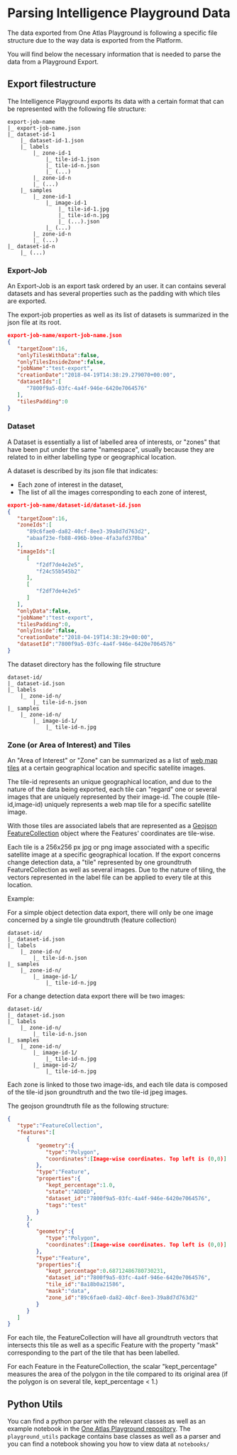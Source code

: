 # Parsing Intelligence Playground Data

The data exported from One Atlas Playground is following a specific file structure due to the way data is exported from the Platform. 

You will find below the necessary information that is needed to parse the data from a Playground Export.

## Export filestructure

The Intelligence Playground exports its data with a certain format that can be represented with the following file structure:

```
export-job-name
|_ export-job-name.json
|_ dataset-id-1
    |_ dataset-id-1.json
    |_ labels
        |_ zone-id-1
            |_ tile-id-1.json
            |_ tile-id-n.json
            |_ (...)
        |_ zone-id-n 
        |_ (...)
    |_ samples
        |_ zone-id-1
            |_ image-id-1
                |_ tile-id-1.jpg
                |_ tile-id-n.jpg
                |_ (...).json
            |_ (...)
        |_ zone-id-n 
        |_ (...)
|_ dataset-id-n
    |_ (...)
```

### Export-Job

An Export-Job is an export task ordered by an user. it can contains several datasets and has several properties such as the padding with which tiles are exported.

The export-job properties as well as its list of datasets is summarized in the json file at its root.

```json
export-job-name/export-job-name.json
{  
   "targetZoom":16,
   "onlyTilesWithData":false,
   "onlyTilesInsideZone":false,
   "jobName":"test-export",
   "creationDate":"2018-04-19T14:38:29.279070+00:00",
   "datasetIds":[  
      "7800f9a5-03fc-4a4f-946e-6420e7064576"
   ],
   "tilesPadding":0
}
```

### Dataset

A Dataset is essentially a list of labelled area of interests, or "zones" that have been put under the same "namespace", usually because they are related to in either labelling type or geographical location.

A dataset is described by its json file that indicates:
- Each zone of interest in the dataset,
- The list of all the images corresponding to each zone of interest,

```json
export-job-name/dataset-id/dataset-id.json
{  
   "targetZoom":16,
   "zoneIds":[  
      "89c6fae0-da82-40cf-8ee3-39a8d7d763d2",
      "abaaf23e-fb88-496b-b9ee-4fa3afd370ba"
   ],
   "imageIds":[  
      [  
         "f2df7de4e2e5",
         "f24c55b545b2"
      ],
      [  
         "f2df7de4e2e5"
      ]
   ],
   "onlyData":false,
   "jobName":"test-export",
   "tilesPadding":0,
   "onlyInside":false,
   "creationDate":"2018-04-19T14:38:29+00:00",
   "datasetId":"7800f9a5-03fc-4a4f-946e-6420e7064576"
}

```
The dataset directory has the following file structure
``` 
dataset-id/
|_ dataset-id.json
|_ labels
    |_ zone-id-n/
        |_ tile-id-n.json
|_ samples
    |_ zone-id-n/
        |_ image-id-1/
            |_ tile-id-n.jpg
```

### Zone (or Area of Interest) and Tiles

An "Area of Interest" or "Zone" can be summarized as a list of [web map tiles](https://en.wikipedia.org/wiki/Tiled_web_map) at a certain geographical location and specific satellite images.

The tile-id represents an unique geographical location, and due to the nature of the data being exported, each tile can "regard" one or several images that are uniquely represented by their image-id. The couple (tile-id,image-id) uniquely represents a web map tile for a specific satellite image.

With those tiles are associated labels that are represented as a [Geojson FeatureCollection](https://macwright.org/2015/03/23/geojson-second-bite) object where the Features' coordinates are tile-wise.

Each tile is a 256x256 px jpg or png image associated with a specific satellite image at a specific geographical location. If the export concerns change detection data, a "tile" represented by one groundtruth FeatureCollection as well as several images. Due to the nature of tiling, the vectors represented in the label file can be applied to every tile at this location.

Example:

For a simple object detection data export, there will only be one image concerned by a single tile groundtruth (feature collection)

```
dataset-id/
|_ dataset-id.json
|_ labels
    |_ zone-id-n/
        |_ tile-id-n.json
|_ samples
    |_ zone-id-n/
        |_ image-id-1/
            |_ tile-id-n.jpg
```

For a change detection data export there will be two images:


```
dataset-id/
|_ dataset-id.json
|_ labels
    |_ zone-id-n/
        |_ tile-id-n.json
|_ samples
    |_ zone-id-n/
        |_ image-id-1/
            |_ tile-id-n.jpg
        |_ image-id-2/
            |_ tile-id-n.jpg
```

Each zone is linked to those two image-ids, and each tile data is composed of the tile-id json groundtruth and the two tile-id jpeg images.

The geojson groundtruth file as the following structure:

```json
{  
   "type":"FeatureCollection",
   "features":[  
      {  
         "geometry":{  
            "type":"Polygon",
            "coordinates":[Image-wise coordinates. Top left is (0,0)]
         },
         "type":"Feature",
         "properties":{  
            "kept_percentage":1.0,
            "state":"ADDED",
            "dataset_id":"7800f9a5-03fc-4a4f-946e-6420e7064576",
            "tags":"test"
         }
      },
      {  
         "geometry":{  
            "type":"Polygon",
            "coordinates":[Image-wise coordinates. Top left is (0,0)]
         },
         "type":"Feature",
         "properties":{  
            "kept_percentage":0.68712486780730231,
            "dataset_id":"7800f9a5-03fc-4a4f-946e-6420e7064576",
            "tile_id":"8a18b0a21586",
            "mask":"data",
            "zone_id":"89c6fae0-da82-40cf-8ee3-39a8d7d763d2"
         }
      }
   ]
}
```

For each tile, the FeatureCollection will have all groundtruth vectors that intersects this tile as well as a specific Feature with the property "mask" corresponding to the part of the tile that has been labelled.

For each Feature in the FeatureCollection, the scalar "kept_percentage" measures the area of the polygon in the tile compared to its original area (if the polygon is on several tile, kept_percentage < 1.)

## Python Utils

You can find a python parser with the relevant classes as well as an example notebook in the [One Atlas Playground repository](https://github.com/airbusgeo/playground-docs).
The `playground_utils` package contains base classes as well as a parser and you can find a notebook showing you how to view data at `notebooks/`
